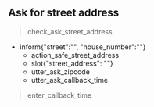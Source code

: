 <!--Report Damage Story-->

## Ask for street address
> check_ask_street_address
* inform{"street":"", "house_number":""}
  - action_safe_street_address
  - slot{"street_address": ""}
  - utter_ask_zipcode
  - utter_ask_callback_time
> enter_callback_time

<!-- END -->